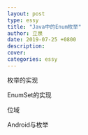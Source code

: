 ```yaml
---
layout: post
type: essy
title: "Java中的Enum枚举"
author: 立泉
date: 2019-07-25 +0800
description: 
cover: 
categories: essy
---
```


枚举的实现

EnumSet的实现

位域

Android与枚举
